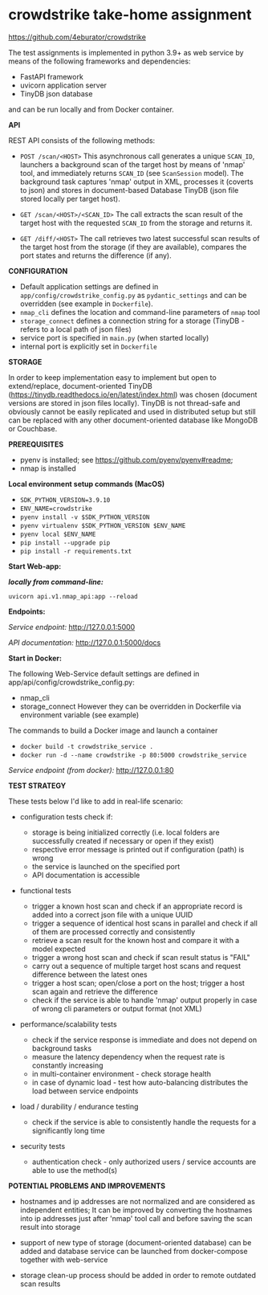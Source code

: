 # crowdstrike take-home assignment

https://github.com/4eburator/crowdstrike

The test assignments is implemented in python 3.9+ as web service by means of the following frameworks
and dependencies:
- FastAPI framework
- uvicorn application server
- TinyDB json database

and can be run locally and from Docker container.

**API**

REST API consists of the following methods:

* `POST /scan/<HOST>`
This asynchronous call generates a unique `SCAN_ID`, launchers a background scan of the target host by means of 'nmap' 
tool, and immediately returns `SCAN_ID` (see `ScanSession` model). The background task captures 'nmap' output in XML, 
processes it (coverts to json) and stores in document-based Database TinyDB (json file stored locally per target host).


* `GET /scan/<HOST>/<SCAN_ID>`
The call extracts the scan result of the target host with the requested `SCAN_ID` from the storage and returns it. 


* `GET /diff/<HOST>`
The call retrieves two latest successful scan results of the target host from the storage (if they are available),
compares the port states and returns the difference (if any).


**CONFIGURATION**

- Default application settings are defined in `app/config/crowdstrike_config.py` as `pydantic_settings` and can be 
overridden (see example in `Dockerfile`). 
- `nmap_cli` defines the location and command-line parameters of `nmap` tool
- `storage_connect` defines a connection string for a storage (TinyDB - refers to a local path of json files)
- service port is specified in `main.py` (when started locally)
- internal port is explicitly set in `Dockerfile` 


**STORAGE**

In order to keep implementation easy to implement but open to extend/replace, document-oriented TinyDB
(https://tinydb.readthedocs.io/en/latest/index.html) was chosen (document versions are stored in json files locally).
TinyDB is not thread-safe and obviously cannot be easily replicated and used in distributed setup but still can be 
replaced with any other document-oriented database like MongoDB or Couchbase.


**PREREQUISITES**

- pyenv is installed; see https://github.com/pyenv/pyenv#readme;
- nmap is installed


**Local environment setup commands (MacOS)**

- `SDK_PYTHON_VERSION=3.9.10`
- `ENV_NAME=crowdstrike`
- `pyenv install -v $SDK_PYTHON_VERSION`
- `pyenv virtualenv $SDK_PYTHON_VERSION $ENV_NAME` 
- `pyenv local $ENV_NAME`
- `pip install --upgrade pip`
- `pip install -r requirements.txt`

**Start Web-app:**

***locally from command-line:***

`uvicorn api.v1.nmap_api:app --reload`

**Endpoints:**

*Service endpoint:* http://127.0.0.1:5000

*API documentation:* http://127.0.0.1:5000/docs


**Start in Docker:**

The following Web-Service default settings are defined in app/api/config/crowdstrike_config.py:
- nmap_cli
- storage_connect
However they can be overridden in Dockerfile via environment variable (see example) 

The commands to build a Docker image and launch a container 
- `docker build -t crowdstrike_service .`
- `docker run -d --name crowdstrike -p 80:5000 crowdstrike_service`

*Service endpoint (from docker):* http://127.0.0.1:80


**TEST STRATEGY**

These tests below I'd like to add in real-life scenario:

- configuration tests check if:
  - storage is being initialized correctly (i.e. local folders are successfully created if necessary or open if 
  they exist)
  - respective error message is printed out if configuration (path) is wrong
  - the service is launched on the specified port
  - API documentation is accessible 


- functional tests
  - trigger a known host scan and check if an appropriate record is added into a correct json
  file with a unique UUID 
  - trigger a sequence of identical host scans in parallel and check if all of them are processed
  correctly and consistently
  - retrieve a scan result for the known host and compare it with a model expected
  - trigger a wrong host scan and check if scan result status is "FAIL"
  - carry out a sequence of multiple target host scans and request difference between the latest ones
  - trigger a host scan; open/close a port on the host; trigger a host scan again and retrieve the difference
  - check if the service is able to handle 'nmap' output properly in case of wrong cli parameters or output format 
    (not XML) 


- performance/scalability tests
  - check if the service response is immediate and does not depend on background tasks
  - measure the latency dependency when the request rate is constantly increasing 
  - in multi-container environment - check storage health
  - in case of dynamic load - test how auto-balancing distributes the load between service endpoints


- load / durability / endurance testing
  - check if the service is able to consistently handle the requests for a significantly long time
  
- security tests
  - authentication check - only authorized users / service accounts are able to use the method(s)


**POTENTIAL PROBLEMS AND IMPROVEMENTS**
- hostnames and ip addresses are not normalized and are considered as independent entities;
It can be improved by converting the hostnames into ip addresses just after 'nmap' tool call and before
saving the scan result into storage

- support of new type of storage (document-oriented database) can be added and database service can be
launched from docker-compose together with web-service
- storage clean-up process should be added in order to remote outdated scan results
